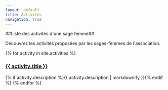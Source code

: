 ```yaml
---
layout: default
title: Activités
navigation: true
---
```


##Liste des activités d'une sage femme##

Découvrez les activités proposées par les sages-femmes de l'association.

{% for activity in site.activities %}
  <h3><a href="{{ activity.url }}">{{ activity.title }}</a></h3>
  {% if activity.description %}{{ activity.description | markdownify }}{% endif %}
{% endfor %}
